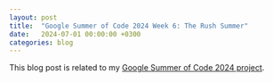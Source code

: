 ```yaml
---
layout: post
title:  "Google Summer of Code 2024 Week 6: The Rush Summer"
date:   2024-07-01 00:00:00 +0300
categories: blog
---
```


This blog post is related to my [Google Summer of Code 2024 project][my-google-summer-of-code-2024-project].




[my-google-summer-of-code-2024-project]: https://summerofcode.withgoogle.com/programs/2024/projects/wYTZuQbA
